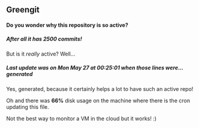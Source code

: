 ## Greengit

#### Do you wonder why this repository is so active?

##### After all it has 2500 commits!

But is it *really* active? Well...

##### Last update was on Mon May 27 at 00:25:01 when those lines were... generated

Yes, generated, because it certainly helps a lot to have such an active repo!

Oh and there was **66%** disk usage on the machine
where there is the cron updating this file.

Not the best way to monitor a VM in the cloud but it works! :)
